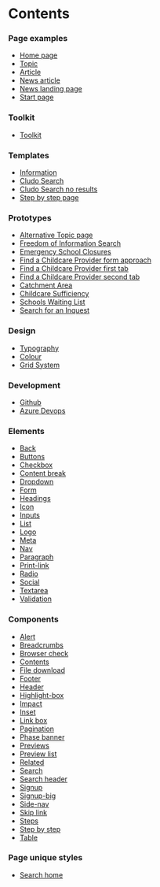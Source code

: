 <h1>Contents</h1>

<h3>Page examples</h3>
<ul>
  <li><a href="/examples/index">Home page</a></li>
  <li><a href="/examples/topic">Topic</a></li>
  <li><a href="/examples/article">Article</a></li>
  <li><a href="/examples/news">News article</a></li>
  <li><a href="/examples/news-landing">News landing page</a></li>
  <li><a href="/examples/start-page">Start page</a></li>
</ul>

<h3>Toolkit</h3>
<ul>
  <li><a href="toolkit/contents">Toolkit</a></li>
</ul>

<h3>Templates</h3>
<ul>
  <li><a href="/templates/information">Information</a></li>
  <li><a href="/templates/cludo">Cludo Search</a></li>
  <li><a href="/templates/no-results">Cludo Search no results</a></li>
  <li><a href="/templates/step-by-step">Step by step page</a></li>
</ul>

<h3>Prototypes</h3>
<ul>
  <li><a href="/prototypes/website/topic-b">Alternative Topic page</a></li>
  <li><a href="/prototypes/app/freedom-of-information">Freedom of Information Search</a></li>
  <li><a href="/prototypes/app/emergency-school-closures">Emergency School Closures</a></li>
  <li><a href="/prototypes/app/find-a-childcare-provider">Find a Childcare Provider form approach</a></li>
  <li><a href="/prototypes/app/find-a-childcare-provider-b">Find a Childcare Provider first tab</a></li>
  <li><a href="/prototypes/app/find-a-childcare-provider-c">Find a Childcare Provider second tab</a></li>
  <li><a href="/prototypes/app/catchment-area">Catchment Area</a></li>
  <li><a href="/prototypes/app/childcare-sufficiency">Childcare Sufficiency</a></li>
  <li><a href="/prototypes/app/schools-waiting-list">Schools Waiting List</a></li>
  <li><a href="/prototypes/app/search-for-an-inquest">Search for an Inquest</a></li>
</ul>

<h3>Design</h3>
<ul>
  <li><a href="/docs/core/typography">Typography</a></li>
  <li><a href="/docs/core/colour">Colour</a></li>
  <li><a href="/docs/core/grid-system">Grid System</a></li>
</ul>

<h3>Development</h3>
<ul>
  <li><a href="https://github.com/essexcountycouncil">Github</a></li>
  <li><a href="https://dev.azure.com/essexcountycouncil/essexdesignsystem">Azure Devops</a></li>
</ul>

<h3>Elements</h3>
<ul>
  <li><a href="elements/back">Back</a></li>
  <li><a href="elements/buttons">Buttons</a></li>
  <li><a href="elements/checkbox">Checkbox</a></li>
  <li><a href="elements/content-break">Content break</a></li>
  <li><a href="elements/dropdown">Dropdown</a></li>
  <li><a href="elements/form">Form</a></li>
  <li><a href="elements/headings">Headings</a></li>
  <li><a href="elements/icon">Icon</a></li>
  <li><a href="elements/inputs">Inputs</a></li>
  <li><a href="elements/list">List</a></li>
  <li><a href="elements/logo">Logo</a></li>
  <li><a href="elements/meta">Meta</a></li>
  <li><a href="elements/nav">Nav</a></li>
  <li><a href="elements/paragraph">Paragraph</a></li>
  <li><a href="elements/print-link">Print-link</a></li>
  <li><a href="elements/radio">Radio</a></li>
  <li><a href="elements/social">Social</a></li>
  <li><a href="elements/textarea">Textarea</a></li>
  <li><a href="elements/validation">Validation</a></li>
</ul>
<h3>Components</h3>
<ul>
  <li><a href="components/alert">Alert</a></li>
  <li><a href="components/breadcrumbs">Breadcrumbs</a></li>
  <li><a href="components/browser-check">Browser check</a></li>
  <li><a href="components/contents">Contents</a></li>
  <li><a href="components/file-download">File download</a></li>
  <li><a href="components/footer">Footer</a></li>
  <li><a href="components/header">Header</a></li>
  <li><a href="components/highlight-box">Highlight-box</a></li>
  <li><a href="components/impact">Impact</a></li>
  <li><a href="components/inset">Inset</a></li>
  <li><a href="components/link-box">Link box</a></li>
  <li><a href="components/pagination">Pagination</a></li>
  <li><a href="components/phase-banner">Phase banner</a></li>
  <li><a href="components/previews">Previews</a></li>
  <li><a href="components/preview-list">Preview list</a></li>
  <li><a href="components/related">Related</a></li>
  <li><a href="components/search">Search</a></li>
  <li><a href="components/search-header">Search header</a></li>
  <li><a href="components/signup">Signup</a></li>
  <li><a href="components/signup-big">Signup-big</a></li>
  <li><a href="components/side-nav">Side-nav</a></li>
  <li><a href="components/skip-link">Skip link</a></li>
  <li><a href="components/steps">Steps</a></li>
  <li><a href="components/step-by-step">Step by step</a></li>
  <li><a href="components/table">Table</a></li>
</ul>
<h3>Page unique styles</h3>
<ul>
  <li><a href="pages/search-home">Search home</a></li>
</ul>

